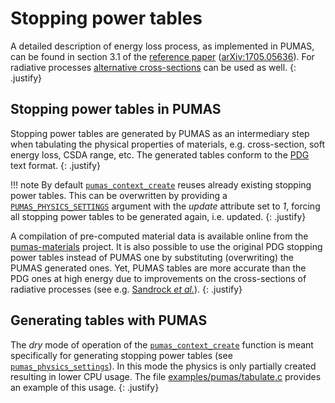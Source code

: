 # Stopping power tables

A detailed description of energy loss process, as implemented in PUMAS, can be
found in section 3.1 of the [reference
paper](https://doi.org/10.1016/j.cpc.2018.04.001)
([arXiv:1705.05636](https://arxiv.org/abs/1705.05636)). For radiative processes
[alternative cross-sections](tutorials.md#tuning-the-physics) can be used as
well.
{: .justify}

## Stopping power tables in PUMAS

Stopping power tables are generated by PUMAS as an intermediary step when
tabulating the physical properties of materials, e.g. cross-section,
soft energy loss, CSDA range, etc. The generated tables conform to the
[PDG](https://pdg.lbl.gov/2020/AtomicNuclearProperties/index.html) text format.
{: .justify}

!!! note
    By default [`pumas_context_create`][API_1] reuses already existing stopping
    power tables. This can be overwritten by providing a
    [`PUMAS_PHYSICS_SETTINGS`][PUMAS_PHYSICS_SETTINGS] argument with the
    *update* attribute set to *1*, forcing all stopping power tables to be
    generated again, i.e. updated.
    {: .justify}

A compilation of pre-computed material data is available online from the
[pumas-materials](https://github.com/niess/pumas-materials) project.  It is also
possible to use the original PDG stopping power tables instead of PUMAS one by
substituting (overwriting) the PUMAS generated ones. Yet, PUMAS tables are more
accurate than the PDG ones at high energy due to improvements on the
cross-sections of radiative processes (see e.g.  [Sandrock _et
al._](https://iopscience.iop.org/article/10.1088/1742-6596/1690/1/012005)).
{: .justify}


## Generating tables with PUMAS

The *dry* mode of operation of the [`pumas_context_create`][API_1] function is
meant specifically for generating stopping power tables (see
[`pumas_physics_settings`][PUMAS_PHYSICS_SETTINGS]). In this mode the physics
is only partially created resulting in lower CPU usage. The file
[examples/pumas/tabulate.c](https://github.com/niess/pumas/blob/master/examples/pumas/tabulate.c)
provides an example of this usage.
{: .justify}

[API_1]: api/index.html##HEAD/group/physics/pumas_physics_create
[PUMAS_PHYSICS_SETTINGS]: api/index.html##HEAD/type/pumas_physics_settings
